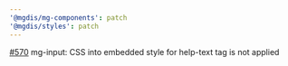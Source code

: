 ```yaml
---
'@mgdis/mg-components': patch
'@mgdis/styles': patch
---
```


[#570](https://gitlab.mgdis.fr/core/core-ui/core-ui/-/issues/570) mg-input: CSS into embedded style for help-text tag is not applied
